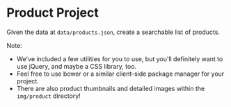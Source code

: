 Product Project
===

Given the data at `data/products.json`, create a searchable list of products.

Note: 

* We've included a few utilities for you to use, but you'll definitely want to use jQuery, and maybe a CSS library, too.
* Feel free to use bower or a similar client-side package manager for your project.
* There are also product thumbnails and detailed images within the `img/product` directory!